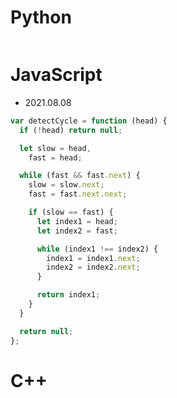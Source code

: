# Python

```py

```

# JavaScript

- 2021.08.08

```js
var detectCycle = function (head) {
  if (!head) return null;

  let slow = head,
    fast = head;

  while (fast && fast.next) {
    slow = slow.next;
    fast = fast.next.next;

    if (slow == fast) {
      let index1 = head;
      let index2 = fast;

      while (index1 !== index2) {
        index1 = index1.next;
        index2 = index2.next;
      }

      return index1;
    }
  }

  return null;
};
```

# C++

```cpp

```
